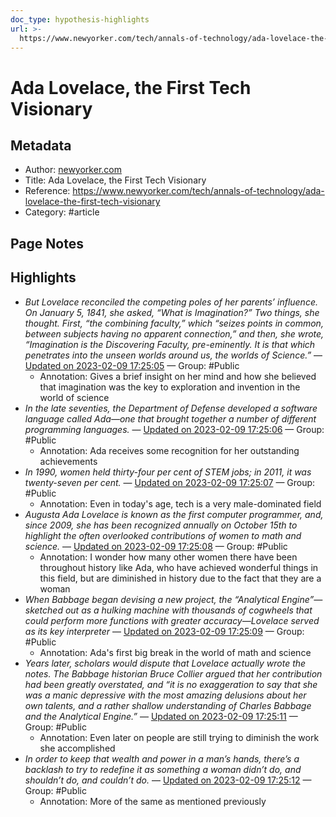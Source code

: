```yaml
---
doc_type: hypothesis-highlights
url: >-
  https://www.newyorker.com/tech/annals-of-technology/ada-lovelace-the-first-tech-visionary
---
```


# Ada Lovelace, the First Tech Visionary

## Metadata
- Author: [newyorker.com]()
- Title: Ada Lovelace, the First Tech Visionary
- Reference: https://www.newyorker.com/tech/annals-of-technology/ada-lovelace-the-first-tech-visionary
- Category: #article

## Page Notes
## Highlights
- *But Lovelace reconciled the competing poles of her parents’ influence. On January 5, 1841, she asked, “What is Imagination?” Two things, she thought. First, “the combining faculty,” which “seizes points in common, between subjects having no apparent connection,” and then, she wrote, “Imagination is the Discovering Faculty, pre-eminently. It is that which penetrates into the unseen worlds around us, the worlds of Science.”* — [Updated on 2023-02-09 17:25:05](https://hyp.is/miitZqjIEe2g8T-Gx6QBFQ/www.newyorker.com/tech/annals-of-technology/ada-lovelace-the-first-tech-visionary) — Group: #Public
    - Annotation: Gives a brief insight on her mind and how she believed that imagination was the key to exploration and invention in the world of science
- *In the late seventies, the Department of Defense developed a software language called Ada—one that brought together a number of different programming languages.* — [Updated on 2023-02-09 17:25:06](https://hyp.is/mrvsSKjIEe2W_f9WLkmywg/www.newyorker.com/tech/annals-of-technology/ada-lovelace-the-first-tech-visionary) — Group: #Public
    - Annotation: Ada receives some recognition for her outstanding achievements
- *In 1990, women held thirty-four per cent of STEM jobs; in 2011, it was twenty-seven per cent.* — [Updated on 2023-02-09 17:25:07](https://hyp.is/m2tE1qjIEe2FCLOLjVg-_A/www.newyorker.com/tech/annals-of-technology/ada-lovelace-the-first-tech-visionary) — Group: #Public
    - Annotation: Even in today's age, tech is a very male-dominated field
- *Augusta Ada Lovelace is known as the first computer programmer, and, since 2009, she has been recognized annually on October 15th to highlight the often overlooked contributions of women to math and science.* — [Updated on 2023-02-09 17:25:08](https://hyp.is/nBc0YqjIEe2b64-cw5vyyg/www.newyorker.com/tech/annals-of-technology/ada-lovelace-the-first-tech-visionary) — Group: #Public
    - Annotation: I wonder how many other women there have been throughout history like Ada, who have achieved wonderful things in this field, but are diminished in history due to the fact that they are a woman
- *When Babbage began devising a new project, the “Analytical Engine”—sketched out as a hulking machine with thousands of cogwheels that could perform more functions with greater accuracy—Lovelace served as its key interpreter* — [Updated on 2023-02-09 17:25:09](https://hyp.is/nOmkTKjIEe2-U6urxhnHHw/www.newyorker.com/tech/annals-of-technology/ada-lovelace-the-first-tech-visionary) — Group: #Public
    - Annotation: Ada's first big break in the world of math and science
- *Years later, scholars would dispute that Lovelace actually wrote the notes. The Babbage historian Bruce Collier argued that her contribution had been greatly overstated, and “it is no exaggeration to say that she was a manic depressive with the most amazing delusions about her own talents, and a rather shallow understanding of Charles Babbage and the Analytical Engine.”* — [Updated on 2023-02-09 17:25:11](https://hyp.is/ncVtOKjIEe2-Xc8IE3zkPA/www.newyorker.com/tech/annals-of-technology/ada-lovelace-the-first-tech-visionary) — Group: #Public
    - Annotation: Even later on people are still trying to diminish the work she accomplished
- *In order to keep that wealth and power in a man’s hands, there’s a backlash to try to redefine it as something a woman didn’t do, and shouldn’t do, and couldn’t do.* — [Updated on 2023-02-09 17:25:12](https://hyp.is/nmZKoKjIEe2-VHOJfp-c9Q/www.newyorker.com/tech/annals-of-technology/ada-lovelace-the-first-tech-visionary) — Group: #Public
    - Annotation: More of the same as mentioned previously


